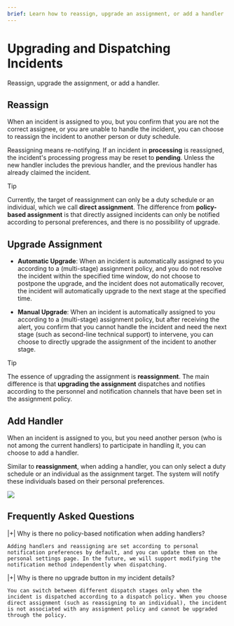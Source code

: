 ```yaml
---
brief: Learn how to reassign, upgrade an assignment, or add a handler
---
```


# Upgrading and Dispatching Incidents

Reassign, upgrade the assignment, or add a handler.

## Reassign

When an incident is assigned to you, but you confirm that you are not the correct assignee, or you are unable to handle the incident, you can choose to reassign the incident to another person or duty schedule.

Reassigning means re-notifying. If an incident in **processing** is reassigned, the incident's processing progress may be reset to **pending**. Unless the new handler includes the previous handler, and the previous handler has already claimed the incident.

> [!TIP]
> Currently, the target of reassignment can only be a duty schedule or an individual, which we call **direct assignment**. The difference from **policy-based assignment** is that directly assigned incidents can only be notified according to personal preferences, and there is no possibility of upgrade.

## Upgrade Assignment

- **Automatic Upgrade**: When an incident is automatically assigned to you according to a (multi-stage) assignment policy, and you do not resolve the incident within the specified time window, do not choose to postpone the upgrade, and the incident does not automatically recover, the incident will automatically upgrade to the next stage at the specified time.

- **Manual Upgrade**: When an incident is automatically assigned to you according to a (multi-stage) assignment policy, but after receiving the alert, you confirm that you cannot handle the incident and need the next stage (such as second-line technical support) to intervene, you can choose to directly upgrade the assignment of the incident to another stage.

> [!TIP]
> The essence of upgrading the assignment is **reassignment**. The main difference is that **upgrading the assignment** dispatches and notifies according to the personnel and notification channels that have been set in the assignment policy.

## Add Handler

When an incident is assigned to you, but you need another person (who is not among the current handlers) to participate in handling it, you can choose to add a handler.

Similar to **reassignment**, when adding a handler, you can only select a duty schedule or an individual as the assignment target. The system will notify these individuals based on their personal preferences.

![](https://fcdoc.github.io/img/zh/flashduty/alter/escalate_incidents/1.avif)

## Frequently Asked Questions

|+| Why is there no policy-based notification when adding handlers?

    Adding handlers and reassigning are set according to personal notification preferences by default, and you can update them on the personal settings page. In the future, we will support modifying the notification method independently when dispatching.

|+| Why is there no upgrade button in my incident details?

    You can switch between different dispatch stages only when the incident is dispatched according to a dispatch policy. When you choose direct assignment (such as reassigning to an individual), the incident is not associated with any assignment policy and cannot be upgraded through the policy.